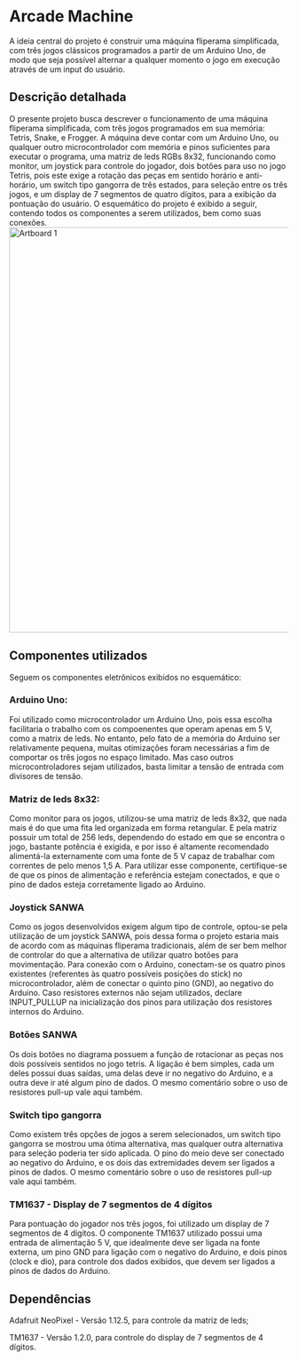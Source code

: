 # Arcade Machine

A ideia central do projeto é construir uma máquina fliperama simplificada, com três jogos
clássicos programados a partir de um Arduino Uno, de modo que seja possível alternar a qualquer momento o jogo em execução através de um input do usuário.

## Descrição detalhada

O presente projeto busca descrever o funcionamento de uma máquina fliperama simplificada, com três jogos programados em sua memória: Tetris, Snake, e Frogger. A máquina deve contar com um Arduino Uno, ou qualquer outro microcontrolador com memória e pinos suficientes para executar o programa, uma matriz de leds RGBs 8x32, funcionando como monitor, um joystick para controle do jogador, dois botões para uso no jogo Tetris, pois este exige a rotação das peças em sentido horário e anti-horário, um switch tipo gangorra de três estados, para seleção entre os três jogos, e um display de 7 segmentos de quatro dígitos, para a exibição da pontuação do usuário. O esquemático do projeto é exibido a seguir, contendo todos os componentes a serem utilizados, bem como suas conexões.
<img width="730" alt="Artboard 1" src="https://github.com/user-attachments/assets/37fd46fd-960b-4e1c-bcc5-dcf306b5a732" />

## Componentes utilizados

Seguem os componentes eletrônicos exibidos no esquemático:

### Arduino Uno: 

Foi utilizado como microcontrolador um Arduino Uno, pois essa escolha facilitaria o trabalho com os compoenentes que operam apenas em 5 V, como a matrix de leds. No entanto, pelo fato de a memória do Arduino ser relativamente pequena, muitas otimizações foram necessárias a fim de comportar os três jogos no espaço limitado. Mas caso outros microcontroladores sejam utilizados, basta limitar a tensão de entrada com divisores de tensão.

### Matriz de leds 8x32:

Como monitor para os jogos, utilizou-se uma matriz de leds 8x32, que nada mais é do que uma fita led organizada em forma retangular. E pela matriz possuir um total de 256 leds, dependendo do estado em que se encontra o jogo, bastante potência é exigida, e por isso é altamente recomendado alimentá-la externamente com uma fonte de 5 V capaz de trabalhar com correntes de pelo menos 1,5 A. Para utilizar esse componente, certifique-se de que os pinos de alimentação e referência estejam conectados, e que o pino de dados esteja corretamente ligado ao Arduino.

### Joystick SANWA

Como os jogos desenvolvidos exigem algum tipo de controle, optou-se pela utilização de um joystick SANWA, pois dessa forma o projeto estaria mais de acordo com as máquinas fliperama tradicionais, além de ser bem melhor de controlar do que a alternativa de utilizar quatro botões para movimentação. Para conexão com o Arduino, conectam-se os quatro pinos existentes (referentes às quatro possíveis posições do stick) no microcontrolador, além de conectar o quinto pino (GND), ao negativo do Arduino. Caso resistores externos não sejam utilizados, declare INPUT_PULLUP na inicialização dos pinos para utilização dos resistores internos do Arduino.

### Botões SANWA

Os dois botões no diagrama possuem a função de rotacionar as peças nos dois possíveis sentidos no jogo tetris. A ligação é bem simples, cada um deles possui duas saídas, uma delas deve ir no negativo do Arduino, e a outra deve ir até algum pino de dados. O mesmo comentário sobre o uso de resistores pull-up vale aqui também.

### Switch tipo gangorra

Como existem três opções de jogos a serem selecionados, um switch tipo gangorra se mostrou uma ótima alternativa, mas qualquer outra alternativa para seleção poderia ter sido aplicada. O pino do meio deve ser conectado ao negativo do Arduino, e os dois das extremidades devem ser ligados a pinos de dados. O mesmo comentário sobre o uso de resistores pull-up vale aqui também.

### TM1637 - Display de 7 segmentos de 4 dígitos

Para pontuação do jogador nos três jogos, foi utilizado um display de 7 segmentos de 4 dígitos. O componente TM1637 utilizado possui uma entrada de alimentação 5 V, que idealmente deve ser ligada na fonte externa, um pino GND para ligação com o negativo do Arduino, e dois pinos (clock e dio), para controle dos dados exibidos, que devem ser ligados a pinos de dados do Arduino.
## Dependências

Adafruit NeoPixel - Versão 1.12.5, para controle da matriz de leds;

TM1637 - Versão 1.2.0, para controle do display de 7 segmentos de 4 dígitos.
